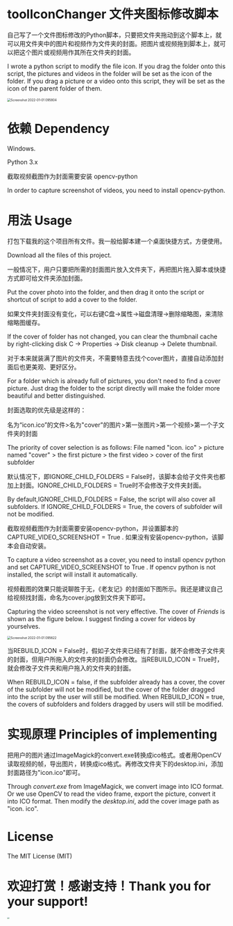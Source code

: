 # toolIconChanger 文件夹图标修改脚本

自己写了一个文件图标修改的Python脚本，只要把文件夹拖动到这个脚本上，就可以用文件夹中的图片和视频作为文件夹的封面。把图片或视频拖到脚本上，就可以把这个图片或视频用作其所在文件夹的封面。

I wrote a python script to modify the file icon. If you drag the folder onto this script, the pictures and videos in the folder will be set as the icon of the folder. If you drag a picture or a video onto this script, they will be set as the icon of the parent folder of them. 

<img src="https://img2020.cnblogs.com/blog/1640902/202201/1640902-20220101144451489-1269406116.jpg" alt="Screenshot 2022-01-01 095804" style="zoom:50%;" />

# 依赖 Dependency 

Windows.

Python 3.x

截取视频截图作为封面需要安装 opencv-python

In order to capture screenshot of videos, you need to install opencv-python.

# 用法 Usage

打包下载我的这个项目所有文件。我一般给脚本建一个桌面快捷方式，方便使用。

Download all the files of this project.

一般情况下，用户只要把所需的封面图片放入文件夹下，再把图片拖入脚本或快捷方式即可给文件夹添加封面。

Put the cover photo into the folder, and then drag it onto the script or shortcut of script to add a cover to the folder.

如果文件夹封面没有变化，可以右键C盘->属性->磁盘清理->删除缩略图，来清除缩略图缓存。

If the cover of folder has not changed, you can clear the thumbnail cache by right-clicking disk C -> Properties -> Disk cleanup -> Delete thumbnail.

对于本来就装满了图片的文件夹，不需要特意去找个cover图片，直接自动添加封面后也更美观、更好区分。

For a folder which is already full of pictures, you don't need to find a cover picture. Just drag the folder to the script directly will make the folder more beautiful and better distinguished.

封面选取的优先级是这样的：

名为“icon.ico”的文件>名为"cover"的图片>第一张图片>第一个视频>第一个子文件夹的封面

The priority of cover selection is as follows:
File named "icon. ico" > picture named "cover" > the first picture > the first video > cover of the first subfolder

默认情况下，即IGNORE_CHILD_FOLDERS = False时，该脚本会给子文件夹也都加上封面。IGNORE_CHILD_FOLDERS = True时不会修改子文件夹封面。

By default,IGNORE_CHILD_FOLDERS = False, the script will also cover all subfolders. If IGNORE_CHILD_FOLDERS = True, the covers of subfolder will not be modified.

截取视频截图作为封面需要安装opencv-python，并设置脚本的CAPTURE_VIDEO_SCREENSHOT = True . 如果没有安装opencv-python，该脚本会自动安装。

To capture a video screenshot as a cover, you need to install opencv python and set CAPTURE_VIDEO_SCREENSHOT  to True .  If opencv python is not installed, the script will install it automatically.

视频截图的效果只能说聊胜于无，《老友记》的封面如下图所示。我还是建议自己给视频找封面，命名为cover.jpg放到文件夹下即可。

Capturing the video screenshot is not very effective. The cover of *Friends* is shown as the figure below. I suggest finding a cover for videos by yourselves.

<img src="https://img2020.cnblogs.com/blog/1640902/202201/1640902-20220101144609747-1491579716.jpg" alt="Screenshot 2022-01-01 095622" style="zoom:50%;" />

当REBUILD_ICON = False时，假如子文件夹已经有了封面，就不会修改子文件夹的封面，但用户所拖入的文件夹的封面仍会修改。当REBUILD_ICON = True时，就会修改子文件夹和用户拖入的文件夹的封面。

When REBUILD_ICON = false, if the subfolder already has a cover, the cover of the subfolder will not be modified, but the cover of the folder dragged into the script by the user will still be modified. When REBUILD_ICON = true, the covers of subfolders and folders dragged by users will still be modified.

# 实现原理 Principles of implementing 

把用户的图片通过ImageMagick的convert.exe转换成ico格式。或者用OpenCV读取视频的帧，导出图片，转换成ico格式。再修改文件夹下的desktop.ini，添加封面路径为"icon.ico"即可。

Through *convert.exe* from ImageMagick, we convert image into ICO format. Or we use OpenCV to read the video frame, export the picture, convert it into ICO format. Then modify the *desktop.ini*, add the cover image path as "icon. ico".

# License

The MIT License (MIT)


# 欢迎打赏！感谢支持！Thank you for your support!

<img src="https://files-cdn.cnblogs.com/files/mariocanfly/wechat.bmp" style="zoom:30%;" />
